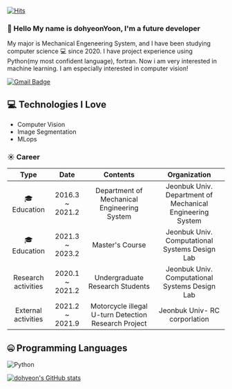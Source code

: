 
[![Hits](https://hits.seeyoufarm.com/api/count/incr/badge.svg?url=https%3A%2F%2Fgithub.com%2Fyoondohyeon&count_bg=%2379C83D&title_bg=%23555555&icon=googlekeep.svg&icon_color=%23E7E7E7&title=hits&edge_flat=false)](https://hits.seeyoufarm.com)


### 👋 Hello My name is dohyeonYoon, I'm a future developer

My major is Mechanical Engeneering System, and I have been studying computer science :computer: since 2020.
I have project experience using Python(my most confident language), fortran. Now i am very interested in machine learning.
I am especially interested in computer vision!

[![Gmail Badge](https://img.shields.io/badge/-dlsrks2383@gmail.com-c14438?style=flat-square&logo=Gmail&logoColor=white&link=mailto:dlsrks2383@gmail.com)](mailto:dlsrks2383@gmail.com)


## 💻 Technologies I Love

- Computer Vision
- Image Segmentation
- MLops


 ### :sunny: Career
|           Type           |       Date      |                        Contents                       |                   Organization                  |
|:------------------------:|:---------------:|:-----------------------------------------------------:|:-----------------------------------------------:|
| :mortar_board: Education | 2016.3 ~ 2021.2 |      Department of Mechanical  Engineering System     | Jeonbuk Univ. Department of Mechanical  Engineering System |
| :mortar_board: Education | 2021.3 ~ 2023.2 |                    Master's Course                    | Jeonbuk Univ. Computational Systems Design Lab  |
|    Research activities   | 2020.1 ~ 2021.2 |            Undergraduate Research Students            | Jeonbuk Univ. Computational Systems Design Lab  |
| External activities      | 2021.2 ~ 2021.9 | Motorcycle illegal U-turn  Detection Research Project | Jeonbuk Univ- RC corporlation                   |


## 🤐 Programming Languages

<img alt="Python" src="https://img.shields.io/badge/python%20-%2314354C.svg?&style=for-the-badge&logo=python&logoColor=white"/> 


[![dohyeon's GitHub stats](https://github-readme-stats.vercel.app/api?username=dohyeonYoon&theme=react&show_icons=true&hide=contribs,prs&cache_seconds=1800)](https://github.com/dohyeonYoon)


